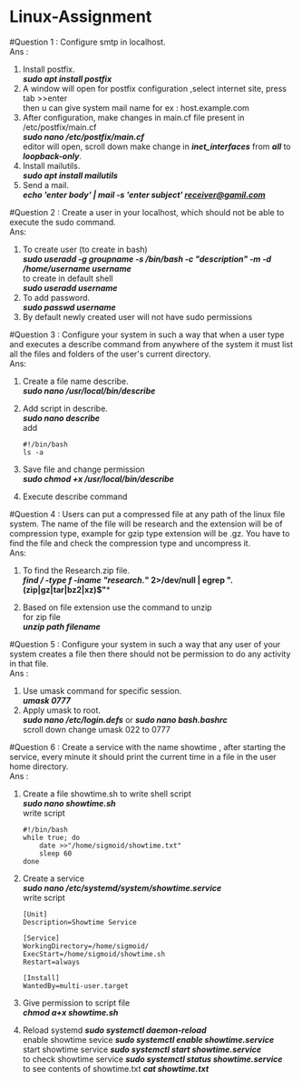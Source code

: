 # Linux-Assignment

#Question 1 : Configure smtp in localhost.<br>
Ans :
1. Install postfix. <br>
        ***sudo apt install postfix***
2. A window will open for postfix configuration ,select internet site, press tab >>enter <br>
     then u can give system mail name for ex : host.example.com
3. After configuration, make changes in main.cf file present in /etc/postfix/main.cf <br>
         ***sudo nano /etc/postfix/main.cf***  <br>
   editor will open, scroll down make change in ***inet_interfaces*** from ***all*** to ***loopback-only***. <br>
4. Install mailutils. <br>
         ***sudo apt install mailutils*** <br>
5. Send a mail. <br>
         ***echo 'enter body' | mail -s 'enter subject' receiver@gamil.com***

#Question 2 : Create a user in your localhost, which should not be able to execute the sudo command. <br>
Ans: 
1. To create user (to create in bash) <br>
         ***sudo useradd -g groupname -s /bin/bash -c "description" -m -d /home/username username*** <br>
       to create in default shell <br>
         ***sudo useradd username*** <br>
2. To add password. <br>
         ***sudo passwd username***  <br>
3. By default newly created user will not have sudo permissions

#Question 3 : Configure your system in such a way that when a user type and executes a describe command from anywhere of the system it must list all the files and folders of the user's current directory. <br>
Ans:
1. Create a file name describe. <br>
          ***sudo nano /usr/local/bin/describe*** <br>
 
2. Add script in describe. <br>
          ***sudo nano describe*** <br>
          add <br>
   ```
   #!/bin/bash 
   ls -a
   ```
4. Save file and change permission <br>
         ***sudo chmod +x /usr/local/bin/describe*** <br>
         
5. Execute describe command

#Question 4 : Users can put a compressed file at any path of the linux file system. The name of the file will be research and the extension will be of compression type, example for gzip type extension will be .gz.
You have to find the file and check the compression type and uncompress it. <br>
Ans:
1. To find the Research.zip file. <br>
         ***find / -type f -iname "research.*" 2>/dev/null | egrep "\.(zip|gz|tar|bz2|xz)$"*** <br>

2. Based on file extension use the command to unzip <br>
        for zip file <br>
         ***unzip path filename*** <br>

#Question 5 : Configure your system in such a way that any user of your system creates a file then there should not be permission to do any activity in that file. <br>
Ans :
1. Use umask command for specific session. <br>
         ***umask 0777***
2. Apply umask to root. <br>
         ***sudo nano /etc/login.defs***  or  ***sudo nano bash.bashrc*** <br>
         scroll down change umask 022 to 0777 <br>
         
#Question 6 : Create a service with the name showtime , after starting the service, every minute it should print the current time in a file in the user home directory. <br>
Ans :
1. Create a file showtime.sh to write shell script <br>
          ***sudo nano showtime.sh*** <br>
          write script <br>
   ```
   #!/bin/bash 
   while true; do
       date >>"/home/sigmoid/showtime.txt" 
       sleep 60 
   done
   ```

 3. Create a service <br>
          ***sudo nano /etc/systemd/system/showtime.service*** <br>
          write script <br>
    ```
    [Unit]
    Description=Showtime Service

    [Service]
    WorkingDirectory=/home/sigmoid/
    ExecStart=/home/sigmoid/showtime.sh
    Restart=always

    [Install]
    WantedBy=multi-user.target
    ```
 4. Give permission to script file <br>
          ***chmod a+x showtime.sh*** <br>

 5. Reload systemd
          ***sudo systemctl daemon-reload*** <br>
        enable showtime sevice
          ***sudo systemctl enable showtime.service*** <br>
        start showtime service
          ***sudo systemctl start showtime.service*** <br>
        to check showtime service
          ***sudo systemctl status showtime.service*** <br>
        to see contents of showtime.txt
          ***cat showtime.txt***


      
          

         
         



 

         
    
     

         


     
